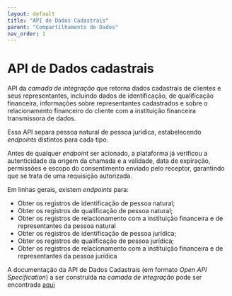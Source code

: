 ```yaml
---
layout: default
title: "API de Dados Cadastrais"
parent: "Compartilhamento de Dados"
nav_order: 1
---
```


# API de Dados cadastrais

API da *camada de integração* que retorna dados cadastrais de clientes e seus representantes, incluindo dados de identificação, de qualificação financeira, informações sobre representantes cadastrados e sobre o relacionamento financeiro do cliente com a instituição financeira transmissora de dados.

Essa API separa pessoa natural de pessoa jurídica, estabelecendo *endpoints* distintos para cada tipo.

Antes de qualquer *endpoint* ser acionado, a plataforma já verificou a autenticidade da origem da chamada e a validade, data de expiração, permissões e escopo do consentimento enviado pelo receptor, garantindo que se trata de uma requisição autorizada.

Em linhas gerais, existem *endpoints* para:

- Obter os registros de identificação de pessoa natural;
- Obter os registros de qualificação de pessoa natural;
- Obter os registros de relacionamento com a instituição financeira e de representantes da pessoa natural
- Obter os registros de identificação de pessoa jurídica;
- Obter os registros de qualificação de pessoa jurídica;
- Obter os registros de relacionamento com a instituição financeira e de representantes da pessoa jurídica

A documentação da API de Dados Cadastrais (em formato *Open API Specification*) a ser construída na *camada de integração* pode ser encontrada [aqui][API-Dados-cadastrais]

[API-Dados-cadastrais]: ../swagger-ui/index.html?api=Dados-cadastrais
